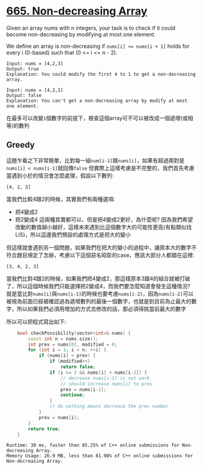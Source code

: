 # [665. Non-decreasing Array](https://leetcode.com/problems/non-decreasing-array/)

Given an array nums with n integers, your task is to check if it could become non-decreasing by modifying at most one element.

We define an array is non-decreasing if `nums[i] <= nums[i + 1]` holds for every i (0-based) such that (0 <= i <= n - 2).

```
Input: nums = [4,2,3]
Output: true
Explanation: You could modify the first 4 to 1 to get a non-decreasing array.
```

```
Input: nums = [4,2,1]
Output: false
Explanation: You can't get a non-decreasing array by modify at most one element.
```
在最多可以改變`1`個數字的前提下，檢查這個array可不可以被改成一個遞增(或相等)的數列

## Greedy
這題乍看之下非常簡單，比對每一組`num[i-1]`跟`nums[i]`，如果有超過兩對是`nums[i] < nums[i-1]`就回傳`false`
但實際上這樣考慮是不完整的，我們首先考慮當遇到小於的情況會怎麼處理，假設以下數列:
```
[4, 2, 3]
```
當我們比較4跟2的時候，其實我們有兩種選項:
- 把4變成2
- 把2變成4
這兩種其實都可以，但是把4變成2更好，為什麼呢? 因為我們希望改動的數值越小越好，這樣未來遇到比這個數字大的可能性更高(有點類似找LIS)，所以這邊我們預設的處理方式是把大的變小

但這樣就會遇到另一個問題，如果我們在把大的變小的過程中，讓原本大的數字不符合題目規定了怎辦，考慮以下這個惡名昭彰的case，應該大部分人都錯在這裡:
```
[3, 4, 2, 3]
```
當我們比對4跟2的時候，如果我們把4變成2，那這樣原本3跟4的組合就被打破了，所以這個時候我們只能選擇把2變成4，而我們要怎麼知道會發生這種情況? 就是當比對`nums[i]`與`nums[i-1]`的時候也要考慮`nums[i-2]`，因為`nums[i-2]`可以被視為前面已經被確認過為遞增數列的最後一個數字，也就是到目前為止最大的數字，所以如果我們必須用增加的方式去修改的話，那必須得挑當前最大的數字

所以可以把程式寫出如下:
```cpp
    bool checkPossibility(vector<int>& nums) {
        const int n = nums.size();
        int prev = nums[0], modified = 0;
        for (int i = 1; i < n; ++i) {
            if (nums[i] < prev) {
                if (modified++)
                    return false;
                if (i >= 2 && nums[i] < nums[i-2]) {
                    // decrease nums[i-1] is not work
                    // should increase nums[i] to prev
                    prev = nums[i-1];
                    continue;
                }
                // do nothing means decrease the prev number
            }
            prev = nums[i];
        }
        return true;
    }
```

```
Runtime: 30 ms, faster than 85.25% of C++ online submissions for Non-decreasing Array.
Memory Usage: 26.9 MB, less than 81.98% of C++ online submissions for Non-decreasing Array.
```
